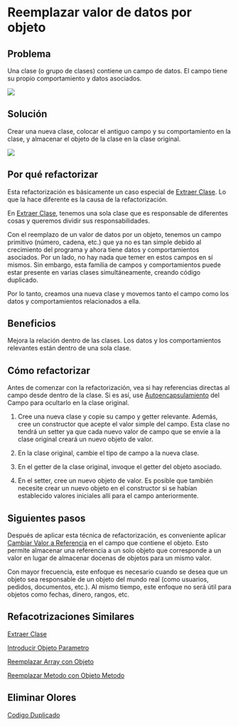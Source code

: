 # Reemplazar valor de datos por objeto

## Problema

Una clase (o grupo de clases) contiene un campo de datos. El campo tiene su propio comportamiento y datos asociados.

![](https://refactoring.guru/images/refactoring/diagrams/Replace%20Data%20Value%20with%20Object%20-%20Before.png)


 ## Solución

Crear una nueva clase, colocar el antiguo campo y su comportamiento en la clase, y almacenar el objeto de la clase en la 
clase original.

![](https://refactoring.guru/images/refactoring/diagrams/Replace%20Data%20Value%20with%20Object%20-%20After.png)

## Por qué refactorizar

Esta refactorización es básicamente un caso especial de [Extraer Clase](ExtractClass.md). Lo que la hace diferente es la 
causa de la refactorización.

En [Extraer Clase](ExtractClass.md), tenemos una sola clase que es responsable de diferentes cosas y queremos dividir 
sus responsabilidades.

Con el reemplazo de un valor de datos por un objeto, tenemos un campo primitivo (número, cadena, etc.) que ya no es tan 
simple debido al crecimiento del programa y ahora tiene datos y comportamientos asociados. Por un lado, no hay nada que 
temer en estos campos en sí mismos. Sin embargo, esta familia de campos y comportamientos puede estar presente en varias 
clases simultáneamente, creando código duplicado.

Por lo tanto, creamos una nueva clase y movemos tanto el campo como los datos y comportamientos relacionados a ella.

## Beneficios

Mejora la relación dentro de las clases. Los datos y los comportamientos relevantes están dentro de una sola clase.

## Cómo refactorizar

Antes de comenzar con la refactorización, vea si hay referencias directas al campo desde dentro de la clase. Si es así, 
use [Autoencapsulamiento](SelfEncapsulateField.md) del Campo para ocultarlo en la clase original.

1. Cree una nueva clase y copie su campo y getter relevante. Además, cree un constructor que acepte el valor simple del 
campo. Esta clase no tendrá un setter ya que cada nuevo valor de campo que se envíe a la clase original creará un nuevo 
objeto de valor.

2. En la clase original, cambie el tipo de campo a la nueva clase.

3. En el getter de la clase original, invoque el getter del objeto asociado.

4. En el setter, cree un nuevo objeto de valor. Es posible que también necesite crear un nuevo objeto en el constructor si 
se habían establecido valores iniciales allí para el campo anteriormente.

## Siguientes pasos

Después de aplicar esta técnica de refactorización, es conveniente aplicar [Cambiar Valor a Referencia](ChangeValueToReference.md) en el campo que 
contiene el objeto. Esto permite almacenar una referencia a un solo objeto que corresponde a un valor en lugar de 
almacenar docenas de objetos para un mismo valor.

Con mayor frecuencia, este enfoque es necesario cuando se desea que un objeto sea responsable de un objeto del mundo 
real (como usuarios, pedidos, documentos, etc.). Al mismo tiempo, este enfoque no será útil para objetos como fechas, 
dinero, rangos, etc.

## Refacotrizaciones Similares

[Extraer Clase](ExtractClass.md)

[Introducir Objeto Parametro](IntroduceParameterObject.md)

[Reemplazar Array con Objeto](ReplaceArrayWithObject.md)

[Reemplazar Metodo con Objeto Metodo](ReplaceMethodWithMethodObject.md)

## Eliminar Olores

[Codigo Duplicado](../CodeSmell/DuplicateCode.md)
